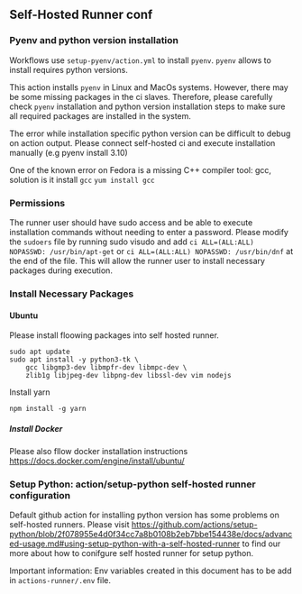 
## Self-Hosted Runner conf

### Pyenv and python version installation

Workflows use `setup-pyenv/action.yml` to install `pyenv`. `pyenv` allows to install requires python versions.

This action installs `pyenv` in Linux and MacOs systems. However, there may be some missing packages in the ci slaves. Therefore, please carefully check `pyenv` installation and python version installation steps to make sure all required packages are installed in the system.

The error while installation specific python version can be difficult to debug on action output. Please connect self-hosted ci and execute installation manually (e.g pyenv install 3.10)

One of the known error on Fedora is a missing C++ compiler tool: gcc, solution is it install `gcc` `yum install gcc`

### Permissions

The runner user should have sudo access and be able to execute installation commands without needing to enter a password. Please modify the `sudoers` file by running sudo visudo and add `ci ALL=(ALL:ALL) NOPASSWD: /usr/bin/apt-get` or `ci ALL=(ALL:ALL) NOPASSWD: /usr/bin/dnf` at the end of the file. This will allow the runner user to install necessary packages during execution.

### Install Necessary Packages 

#### Ubuntu
Please install floowing packages into self hosted runner.
```
sudo apt update
sudo apt install -y python3-tk \
    gcc libgmp3-dev libmpfr-dev libmpc-dev \
    zlib1g libjpeg-dev libpng-dev libssl-dev vim nodejs
```

Install yarn 

```
npm install -g yarn
```
##### Install Docker

Please also fllow docker installation instructions https://docs.docker.com/engine/install/ubuntu/

### Setup Python: action/setup-python self-hosted runner configuration

Default github action for installing python version has some problems on self-hosted runners. Please visit https://github.com/actions/setup-python/blob/2f078955e4d0f34cc7a8b0108b2eb7bbe154438e/docs/advanced-usage.md#using-setup-python-with-a-self-hosted-runner to find our more about how to conifgure self hosted runner for setup python.

Important information: Env variables created in this document has to be add in `actions-runner/.env` file.